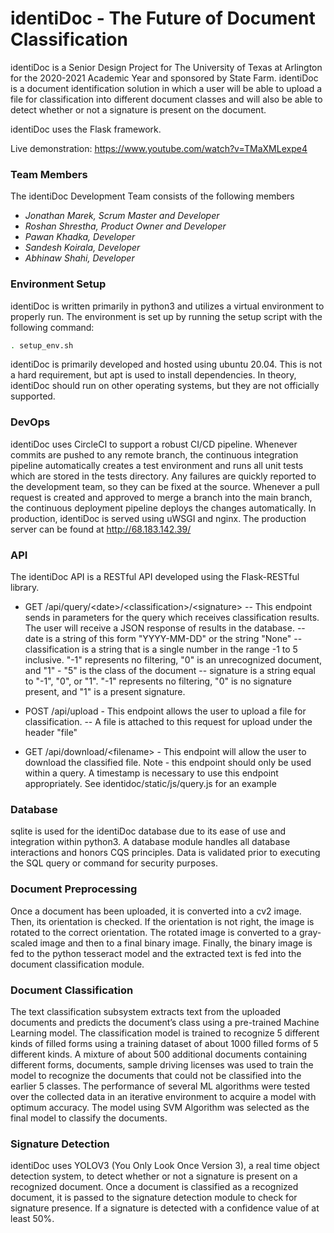 # identiDoc - The Future of Document Classification

identiDoc is a Senior Design Project for The University of Texas at Arlington for the 2020-2021 Academic Year and sponsored by State Farm. identiDoc is a document identification solution in which a user will be able to upload a file for classification into different document classes and will also be able to detect whether or not a signature is present on the document.

identiDoc uses the Flask framework.

Live demonstration: https://www.youtube.com/watch?v=TMaXMLexpe4

### Team Members

The identiDoc Development Team consists of the following members

* *Jonathan Marek, Scrum Master and Developer*
* *Roshan Shrestha, Product Owner and Developer*
* *Pawan Khadka, Developer*
* *Sandesh Koirala, Developer*
* *Abhinaw Shahi, Developer*

### Environment Setup

identiDoc is written primarily in python3 and utilizes a virtual environment to properly run. The environment is set up by running the setup script with the following command:

```bash
. setup_env.sh
```

identiDoc is primarily developed and hosted using ubuntu 20.04. This is not a hard requirement, but apt is used to install dependencies. In theory, identiDoc should run on other operating systems, but they are not officially supported.

### DevOps

identiDoc uses CircleCI to support a robust CI/CD pipeline. Whenever commits are pushed to any remote branch, the continuous integration pipeline automatically creates a test environment and runs all unit tests which are stored in the tests directory. Any failures are quickly reported to the development team, so they can be fixed at the source. Whenever a pull request is created and approved to merge a branch into the main branch, the continuous deployment pipeline deploys the changes automatically. In production, identiDoc is served using uWSGI and nginx. The production server can be found at http://68.183.142.39/

### API

The identiDoc API is a RESTful API developed using the Flask-RESTful library.
* GET /api/query/\<date\>/\<classification\>/\<signature\>
-- This endpoint sends in parameters for the query which receives classification results. The user will receive a JSON response of results in the database.
-- date is a string of this form "YYYY-MM-DD" or the string "None"
-- classification is a string that is a single number in the range -1 to 5 inclusive. "-1" represents no filtering, "0" is an unrecognized document, and "1" - "5" is the class of the document
-- signature is a string equal to "-1", "0", or "1". "-1" represents no filtering, "0" is no signature present, and "1" is a present signature.

* POST /api/upload - This endpoint allows the user to upload a file for classification.
-- A file is attached to this request for upload under the header "file"

* GET /api/download/\<filename\> - This endpoint will allow the user to download the classified file. Note - this endpoint should only be used within a query. A timestamp is necessary to use this endpoint appropriately. See identidoc/static/js/query.js for an example

### Database

sqlite is used for the identiDoc database due to its ease of use and integration within python3. A database module handles all database interactions and honors CQS principles. Data is validated prior to executing the SQL query or command for security purposes.

### Document Preprocessing

Once a document has been uploaded, it is converted into a cv2 image. Then, its orientation is checked. If the orientation is not right, the image is rotated to the correct orientation. The rotated image is converted to a gray-scaled image and then to a final binary image. Finally, the binary image is fed to the python tesseract model and the extracted text is fed into the document classification module.

### Document Classification

The text classification subsystem extracts text from the uploaded documents and predicts the document’s class using a pre-trained Machine Learning model.
The classification model is trained to recognize 5 different kinds of filled forms using a training dataset of about 1000 filled forms of 5 different kinds. A mixture of about 500 additional documents containing different forms, documents, sample driving licenses was used to train the model to recognize the documents that could not be classified into the earlier 5 classes. The performance of several ML algorithms were tested over the collected data in an iterative environment to acquire a model with optimum accuracy. The model using SVM Algorithm was selected as the final model to classify the documents.

### Signature Detection

identiDoc uses YOLOV3 (You Only Look Once Version 3), a real time object detection system, to detect whether or not a signature is present on a recognized document. Once a document is classified as a recognized document, it is passed to the signature detection module to check for signature presence. If a signature is detected with a confidence value of at least 50%.
